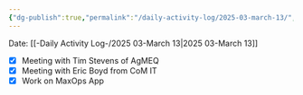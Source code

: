```yaml
---
{"dg-publish":true,"permalink":"/daily-activity-log/2025-03-march-13/","noteIcon":"","created":"2025-05-20T10:32:04.091-05:00"}
---
```


Date: [[-Daily Activity Log-/2025 03-March 13\|2025 03-March 13]]

- [x] Meeting with Tim Stevens of AgMEQ
- [x] Meeting with Eric Boyd from CoM IT
- [x] Work on MaxOps App